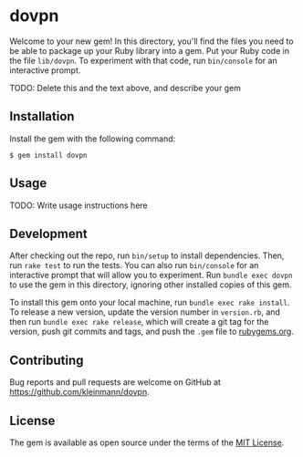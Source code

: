 # dovpn

Welcome to your new gem! In this directory, you'll find the files you need to be able to package up your Ruby library into a gem. Put your Ruby code in the file `lib/dovpn`. To experiment with that code, run `bin/console` for an interactive prompt.

TODO: Delete this and the text above, and describe your gem

## Installation

Install the gem with the following command:

    $ gem install dovpn

## Usage

TODO: Write usage instructions here

## Development

After checking out the repo, run `bin/setup` to install dependencies. Then, run `rake test` to run the tests. You can also run `bin/console` for an interactive prompt that will allow you to experiment. Run `bundle exec dovpn` to use the gem in this directory, ignoring other installed copies of this gem.

To install this gem onto your local machine, run `bundle exec rake install`. To release a new version, update the version number in `version.rb`, and then run `bundle exec rake release`, which will create a git tag for the version, push git commits and tags, and push the `.gem` file to [rubygems.org](https://rubygems.org).

## Contributing

Bug reports and pull requests are welcome on GitHub at https://github.com/kleinmann/dovpn.


## License

The gem is available as open source under the terms of the [MIT License](http://opensource.org/licenses/MIT).

